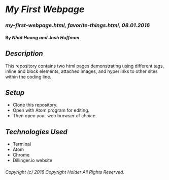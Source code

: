 # _My First Webpage_

### _my-first-webpage.html, favorite-things.html, 08.01.2016_

#### By _**Nhat Hoang and Josh Huffman**_

## _Description_
This repository contains two html pages demonstrating using different tags, inline and block elements, attached images, and hyperlinks to other sites within the coding line.

## _Setup_
- Clone this repository.
- Open with Atom program for editing.
- Then open your web browser of choice.

## _Technologies Used_
* Terminal
* Atom
* Chrome
* Dillinger.io website

###### Copyright (c) 2016 Copyright Holder All Rights Reserved.
